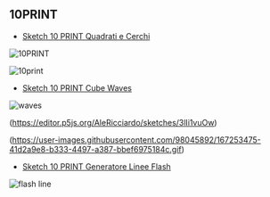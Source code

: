 ## 10PRINT 

* [Sketch 10 PRINT Quadrati e Cerchi ](https://editor.p5js.org/AleRicciardo/full/HAmj6MT4F)

![10PRINT](https://user-images.githubusercontent.com/98045892/165413914-b3fdc366-90ca-4e76-ae1a-6eb6d2b22c61.png)

![10print](https://user-images.githubusercontent.com/98045892/165414264-02180319-59f8-417a-becf-2cb60408dc2e.gif)

* [Sketch 10 PRINT Cube Waves ](https://editor.p5js.org/AleRicciardo/sketches/AA-o1R_F-)

![waves](https://user-images.githubusercontent.com/98045892/167251760-7f9e572a-42e0-4f04-80f6-0fd3127ae3cb.png)

(https://editor.p5js.org/AleRicciardo/sketches/3lIi1vuOw)

(https://user-images.githubusercontent.com/98045892/167253475-41d2a9e8-b333-4497-a387-bbef6975184c.gif)

* [Sketch 10 PRINT Generatore Linee Flash ](https://user-images.githubusercontent.com/98045892/167252997-dd6ee546-a92c-4fd4-8c5b-eb8f2e33b585.png)

![flash line](https://user-images.githubusercontent.com/98045892/167253332-8f138934-46d6-4cc0-96e8-ba6ae3542e1e.gif)


